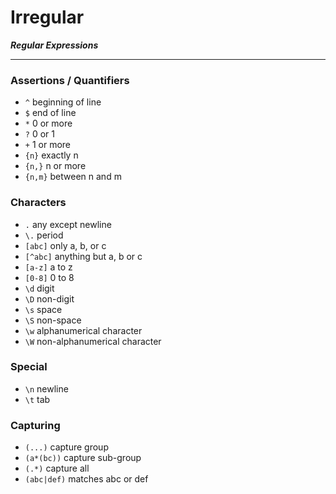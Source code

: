 # Irregular

***Regular Expressions***

---

### Assertions / Quantifiers 
* `^` beginning of line
* `$` end of line
* `*` 0 or more
* `?` 0 or 1
* `+` 1 or more
* `{n}` exactly n
* `{n,}` n or more
* `{n,m}` between n and m


### Characters
* `.` any except newline
* `\.` period
* `[abc]` only a, b, or c
* `[^abc]` anything but a, b or c
* `[a-z]` a to z
* `[0-8]` 0 to 8
* `\d` digit
* `\D` non-digit
* `\s` space
* `\S` non-space
* `\w` alphanumerical character 
* `\W` non-alphanumerical character


### Special
* `\n` newline
* `\t` tab


### Capturing
* `(...)` capture group
* `(a*(bc))` capture sub-group
* `(.*)` capture all
* `(abc|def)` matches abc or def

